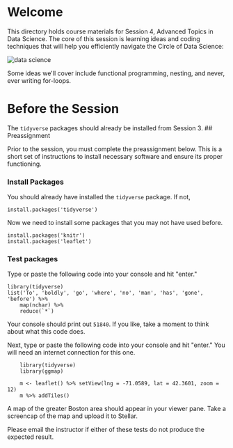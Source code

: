 
# Welcome 

This directory holds course materials for Session 4, Advanced Topics in Data Science. The core of this session is learning ideas and coding techniques that will help you efficiently navigate the Circle of Data Science: 

![data science](https://ismayc.github.io/moderndiver-book/images/tidy1.png)

Some ideas we'll cover include functional programming, nesting, and never, ever writing for-loops. 

# Before the Session

The `tidyverse` packages should already be installed from Session 3. ## Preassignment

Prior to the session, you must complete the preassignment below. This is a short set of instructions to install necessary software and ensure its proper functioning. 

### Install Packages

You should already have installed the `tidyverse` package. If not, 

```{r}
install.packages('tidyverse')
```

Now we need to install some packages that you may not have used before. 

```{r}
install.packages('knitr')
install.packages('leaflet')
```

### Test packages

Type or paste the following code into your console and hit "enter." 

```{r}
library(tidyverse)
list('To', 'boldly', 'go', 'where', 'no', 'man', 'has', 'gone', 'before') %>% 
    map(nchar) %>% 
    reduce(`*`)
```

Your console should print out `51840`. If you like, take a moment to think about what this code does. 

Next, type or paste the following code into your console and hit "enter." You will need an internet connection for this one. 

```{r}
    library(tidyverse)
    library(ggmap)

    m <- leaflet() %>% setView(lng = -71.0589, lat = 42.3601, zoom = 12)
    m %>% addTiles()
```   

A map of the greater Boston area should appear in your viewer pane. Take a screencap of the map and upload it to Stellar. 

Please email the instructor if either of these tests do not produce the expected result. 

